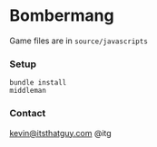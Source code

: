 Bombermang
=====

Game files are in  `source/javascripts`


### Setup

```
bundle install
middleman
```


### Contact
kevin@itsthatguy.com
@itg
